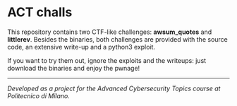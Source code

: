 # ACT challs

This repository contains two CTF-like challenges: __awsum_quotes__ and __littlerev__. Besides the binaries, both challenges are provided with the source code, an extensive write-up and a python3 exploit. 

If you want to try them out, ignore the exploits and the writeups: just download the binaries and enjoy the pwnage! 

-------------

_Developed as a project for the Advanced Cybersecurity Topics course at Politecnico di Milano._
